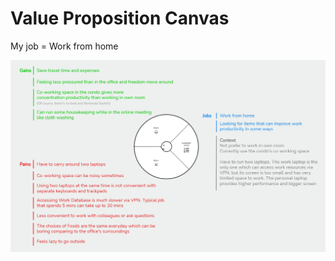 # Value Proposition Canvas  
My job = Work from home  

![Jobs/Pains/Gains](./hw03-jobs-pains-gains.jpg)

